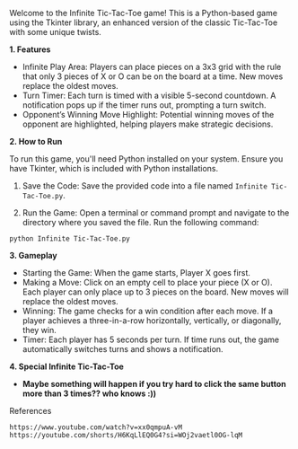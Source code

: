 Welcome to the Infinite Tic-Tac-Toe game! This is a Python-based game using the Tkinter library, an enhanced version of the classic Tic-Tac-Toe with some unique twists.

**1. Features**

- Infinite Play Area: Players can place pieces on a 3x3 grid with the rule that only 3 pieces of X or O can be on the board at a time. New moves replace the oldest moves.
- Turn Timer: Each turn is timed with a visible 5-second countdown. A notification pops up if the timer runs out, prompting a turn switch.
- Opponent’s Winning Move Highlight: Potential winning moves of the opponent are highlighted, helping players make strategic decisions.

**2. How to Run**

  To run this game, you'll need Python installed on your system. Ensure you have Tkinter, which is included with Python installations.

  1. Save the Code: Save the provided code into a file named `Infinite Tic-Tac-Toe.py`.

  2. Run the Game: Open a terminal or command prompt and navigate to the directory where you saved the file. Run the following command:
   
   `python Infinite Tic-Tac-Toe.py`

**3. Gameplay**

- Starting the Game: When the game starts, Player X goes first.
- Making a Move: Click on an empty cell to place your piece (X or O). Each player can only place up to 3 pieces on the board. New moves will replace the oldest moves.
- Winning: The game checks for a win condition after each move. If a player achieves a three-in-a-row horizontally, vertically, or diagonally, they win.
- Timer: Each player has 5 seconds per turn. If time runs out, the game automatically switches turns and shows a notification.

**4. Special Infinite Tic-Tac-Toe**
- **Maybe something will happen if you try hard to click the same button more than 3 times?? who knows :))**



References

    https://www.youtube.com/watch?v=xx0qmpuA-vM
    https://youtube.com/shorts/H6KqLlEQ0G4?si=WOj2vaetl0OG-lqM